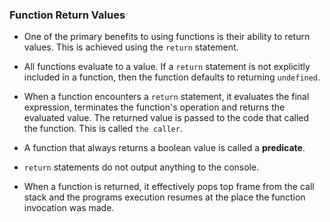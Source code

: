 ### Function Return Values

* One of the primary benefits to using functions is their ability to return values. This is achieved using the `return` statement. 

* All functions evaluate to a value. If a `return` statement is not explicitly included in a function, then the function defaults to returning `undefined`.

* When a function encounters a `return` statement, it evaluates the final expression, terminates the function's operation and returns the evaluated value. The returned value is passed to the code that called the function. This is called `the caller`.

* A function that always returns a boolean value is called a **predicate**.

* `return` statements do not output anything to the console.

* When a function is returned, it effectively pops top frame from the call stack and the programs execution resumes at the place the function invocation was made. 

